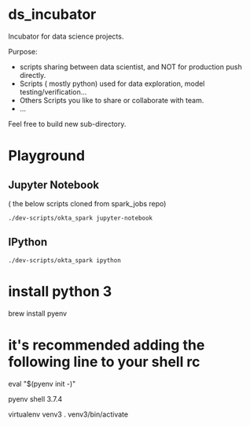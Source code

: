 # ds_incubator
Incubator for data science projects.

Purpose:
 * scripts sharing between data scientist, and NOT for production push directly. 
 * Scripts ( mostly python) used for data exploration, model testing/verification...
 * Others Scripts you like to share or collaborate with team.
 * ... 

Feel free to build new sub-directory.

# Playground
## Jupyter Notebook
( the below scripts cloned from spark_jobs repo)

```shell
./dev-scripts/okta_spark jupyter-notebook
```
 
## IPython

```shell
./dev-scripts/okta_spark ipython
```


# install python 3
brew install pyenv
# it's recommended adding the following line to your shell rc
eval "$(pyenv init -)"

pyenv shell 3.7.4

virtualenv venv3
. venv3/bin/activate
